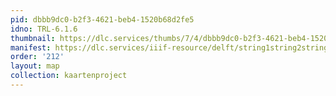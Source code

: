 ```yaml
---
pid: dbbb9dc0-b2f3-4621-beb4-1520b68d2fe5
idno: TRL-6.1.6
thumbnail: https://dlc.services/thumbs/7/4/dbbb9dc0-b2f3-4621-beb4-1520b68d2fe5/full/400,339/0/default.jpg
manifest: https://dlc.services/iiif-resource/delft/string1string2string3/kaartenproject-2007/TRL-6.1.6
order: '212'
layout: map
collection: kaartenproject
---
```

